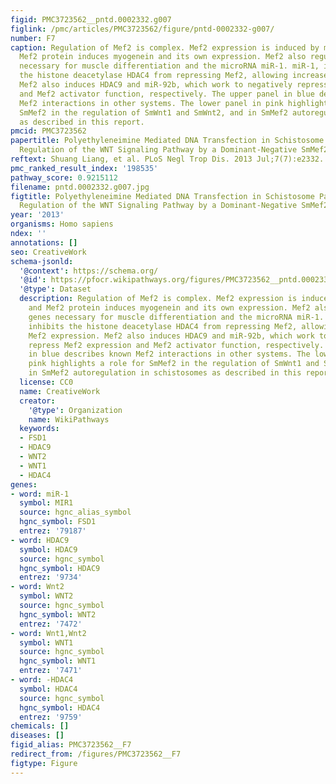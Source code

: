 ```yaml
---
figid: PMC3723562__pntd.0002332.g007
figlink: /pmc/articles/PMC3723562/figure/pntd-0002332-g007/
number: F7
caption: Regulation of Mef2 is complex. Mef2 expression is induced by myogenin, and
  Mef2 protein induces myogenein and its own expression. Mef2 also regulates genes
  necessary for muscle differentiation and the microRNA miR-1. miR-1, in turn, inhibits
  the histone deacetylase HDAC4 from repressing Mef2, allowing increased Mef2 expression.
  Mef2 also induces HDAC9 and miR-92b, which work to negatively repress Mef2 expression
  and Mef2 activator function, respectively. The upper panel in blue describes known
  Mef2 interactions in other systems. The lower panel in pink highlights a role for
  SmMef2 in the regulation of SmWnt1 and SmWnt2, and in SmMef2 autoregulation in schistosomes
  as described in this report.
pmcid: PMC3723562
papertitle: Polyethyleneimine Mediated DNA Transfection in Schistosome Parasites and
  Regulation of the WNT Signaling Pathway by a Dominant-Negative SmMef2.
reftext: Shuang Liang, et al. PLoS Negl Trop Dis. 2013 Jul;7(7):e2332.
pmc_ranked_result_index: '198535'
pathway_score: 0.9215112
filename: pntd.0002332.g007.jpg
figtitle: Polyethyleneimine Mediated DNA Transfection in Schistosome Parasites and
  Regulation of the WNT Signaling Pathway by a Dominant-Negative SmMef2
year: '2013'
organisms: Homo sapiens
ndex: ''
annotations: []
seo: CreativeWork
schema-jsonld:
  '@context': https://schema.org/
  '@id': https://pfocr.wikipathways.org/figures/PMC3723562__pntd.0002332.g007.html
  '@type': Dataset
  description: Regulation of Mef2 is complex. Mef2 expression is induced by myogenin,
    and Mef2 protein induces myogenein and its own expression. Mef2 also regulates
    genes necessary for muscle differentiation and the microRNA miR-1. miR-1, in turn,
    inhibits the histone deacetylase HDAC4 from repressing Mef2, allowing increased
    Mef2 expression. Mef2 also induces HDAC9 and miR-92b, which work to negatively
    repress Mef2 expression and Mef2 activator function, respectively. The upper panel
    in blue describes known Mef2 interactions in other systems. The lower panel in
    pink highlights a role for SmMef2 in the regulation of SmWnt1 and SmWnt2, and
    in SmMef2 autoregulation in schistosomes as described in this report.
  license: CC0
  name: CreativeWork
  creator:
    '@type': Organization
    name: WikiPathways
  keywords:
  - FSD1
  - HDAC9
  - WNT2
  - WNT1
  - HDAC4
genes:
- word: miR-1
  symbol: MIR1
  source: hgnc_alias_symbol
  hgnc_symbol: FSD1
  entrez: '79187'
- word: HDAC9
  symbol: HDAC9
  source: hgnc_symbol
  hgnc_symbol: HDAC9
  entrez: '9734'
- word: Wnt2
  symbol: WNT2
  source: hgnc_symbol
  hgnc_symbol: WNT2
  entrez: '7472'
- word: Wnt1,Wnt2
  symbol: WNT1
  source: hgnc_symbol
  hgnc_symbol: WNT1
  entrez: '7471'
- word: -HDAC4
  symbol: HDAC4
  source: hgnc_symbol
  hgnc_symbol: HDAC4
  entrez: '9759'
chemicals: []
diseases: []
figid_alias: PMC3723562__F7
redirect_from: /figures/PMC3723562__F7
figtype: Figure
---
```

